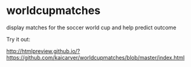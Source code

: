 worldcupmatches
===============

display matches for the soccer world cup and help predict outcome

Try it out: 

http://htmlpreview.github.io/?https://github.com/kaicarver/worldcupmatches/blob/master/index.html
